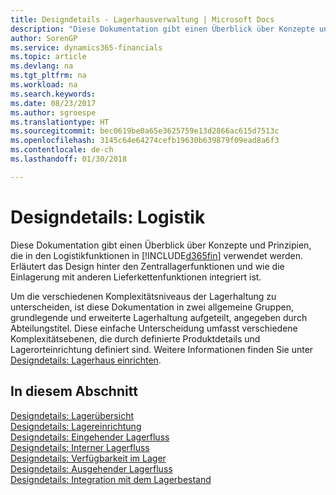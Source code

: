 ```yaml
---
title: Designdetails - Lagerhausverwaltung | Microsoft Docs
description: "Diese Dokumentation gibt einen Überblick über Konzepte und Prinzipien, die in den Logistikfunktionen in Finance and Operations, Business edition verwendet werden."
author: SorenGP
ms.service: dynamics365-financials
ms.topic: article
ms.devlang: na
ms.tgt_pltfrm: na
ms.workload: na
ms.search.keywords: 
ms.date: 08/23/2017
ms.author: sgroespe
ms.translationtype: HT
ms.sourcegitcommit: bec0619be0a65e3625759e13d2866ac615d7513c
ms.openlocfilehash: 3145c64e64274cefb19630b639879f09ead8a6f3
ms.contentlocale: de-ch
ms.lasthandoff: 01/30/2018

---
```

# <a name="design-details-warehouse-management"></a>Designdetails: Logistik
Diese Dokumentation gibt einen Überblick über Konzepte und Prinzipien, die in den Logistikfunktionen in [!INCLUDE[d365fin](includes/d365fin_md.md)] verwendet werden. Erläutert das Design hinter den Zentrallagerfunktionen und wie die Einlagerung mit anderen Lieferkettenfunktionen integriert ist.  

Um die verschiedenen Komplexitätsniveaus der Lagerhaltung zu unterscheiden, ist diese Dokumentation in zwei allgemeine Gruppen, grundlegende und erweiterte Lagerhaltung aufgeteilt, angegeben durch Abteilungstitel. Diese einfache Unterscheidung umfasst verschiedene Komplexitätsebenen, die durch definierte Produktdetails und Lagerorteinrichtung definiert sind. Weitere Informationen finden Sie unter [Designdetails: Lagerhaus einrichten](design-details-warehouse-setup.md).  

## <a name="in-this-section"></a>In diesem Abschnitt  
[Designdetails: Lagerübersicht](design-details-warehouse-overview.md)  
[Designdetails: Lagereinrichtung](design-details-warehouse-setup.md)  
[Designdetails: Eingehender Lagerfluss](design-details-inbound-warehouse-flow.md)  
[Designdetails: Interner Lagerfluss](design-details-internal-warehouse-flows.md)  
[Designdetails: Verfügbarkeit im Lager](design-details-availability-in-the-warehouse.md)  
[Designdetails: Ausgehender Lagerfluss](design-details-outbound-warehouse-flow.md)  
[Designdetails: Integration mit dem Lagerbestand](design-details-integration-with-inventory.md)

